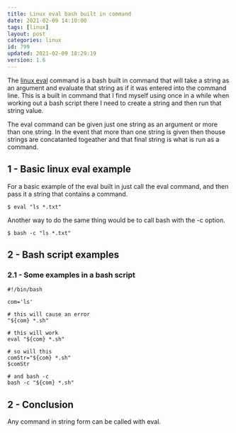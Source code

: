 ```yaml
---
title: Linux eval bash built in command
date: 2021-02-09 14:10:00
tags: [linux]
layout: post
categories: linux
id: 799
updated: 2021-02-09 18:29:19
version: 1.6
---
```


The [linux eval](https://www.computerhope.com/unix/bash/eval.htm) command is a bash built in command that will take a string as an argument and evaluate that string as if it was entered into the command line. This is a built in command that I find myself using once in a while when working out a bash script there I need to create a string and then run that string value.

The eval command can be given just one string as an argument or more than one string. In the event that more than one string is given then thouse strings are concatanted togeather and that final string is what is run as a command.

<!-- more -->

## 1 - Basic linux eval example

For a basic example of the eval built in just call the eval command, and then pass it a string that contains a command.

```
$ eval "ls *.txt"
```

Another way to do the same thing would be to call bash with the -c option.

```
$ bash -c "ls *.txt"
```

## 2 - Bash script examples

### 2.1 - Some examples in a bash script

```
#!/bin/bash
 
com='ls'
 
# this will cause an error
"${com} *.sh"
 
# this will work
eval "${com} *.sh"
 
# so will this
comStr="${com} *.sh"
$comStr
 
# and bash -c
bash -c "${com} *.sh"
```

## 2 - Conclusion

Any command in string form can be called with eval.